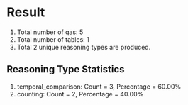 # Result<br/>
1. Total number of qas: 5<br/>
2. Total number of tables: 1<br/>
3. Total 2 unique reasoning types are produced.<br/>
## **Reasoning Type Statistics**<br/>
1. temporal_comparison: Count = 3, Percentage = 60.00%<br/>
2. counting: Count = 2, Percentage = 40.00%<br/>
